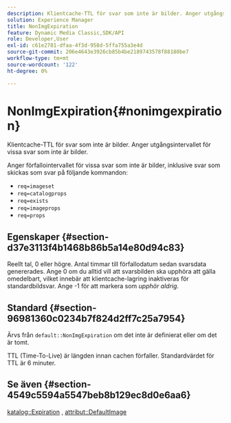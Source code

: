 ```yaml
---
description: Klientcache-TTL för svar som inte är bilder. Anger utgångsintervallet för vissa svar som inte är bilder.
solution: Experience Manager
title: NonImgExpiration
feature: Dynamic Media Classic,SDK/API
role: Developer,User
exl-id: c61e2781-dfaa-4f3d-958d-5ffa755a3e4d
source-git-commit: 206e4643e3926cb85b4be2189743578f88180be7
workflow-type: tm+mt
source-wordcount: '122'
ht-degree: 0%

---
```


# NonImgExpiration{#nonimgexpiration}

Klientcache-TTL för svar som inte är bilder. Anger utgångsintervallet för vissa svar som inte är bilder.

Anger förfallointervallet för vissa svar som inte är bilder, inklusive svar som skickas som svar på följande kommandon:

* `req=imageset`
* `req=catalogprops`
* `req=exists`
* `req=imageprops`
* `req=props`

## Egenskaper {#section-d37e3113f4b1468b86b5a14e80d94c83}

Reellt tal, 0 eller högre. Antal timmar till förfallodatum sedan svarsdata genererades. Ange 0 om du alltid vill att svarsbilden ska upphöra att gälla omedelbart, vilket innebär att klientcache-lagring inaktiveras för standardbildsvar. Ange -1 för att markera som *upphör aldrig*.

## Standard {#section-96981360c0234b7f824d2ff7c25a7954}

Ärvs från `default::NonImgExpiration` om det inte är definierat eller om det är tomt.

TTL (Time-To-Live) är längden innan cachen förfaller. Standardvärdet för TTL är 6 minuter.

## Se även {#section-4549c5594a5547beb8b129ec8d0e6aa6}

[katalog::Expiration](../../../../../is-api/image-catalog/image-serving-api-ref/c-image-catalog-reference/c-image-svg-data-reference/c-image-data-reference/r-expiration-cat.md#reference-a7afd668ecbb4d2da65d86259aa6a28a) ,  [attribut::DefaultImage](../../../../../is-api/image-catalog/image-serving-api-ref/c-image-catalog-reference/c-attributes-reference/r-is-cat-defaultimage.md#reference-8e9900e129f54ed68462a3c2fc3bc433)
